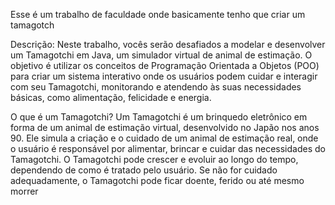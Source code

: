 Esse é um trabalho de faculdade onde basicamente tenho que criar um tamagotch

Descrição:
Neste trabalho, vocês serão desafiados a modelar e desenvolver um Tamagotchi em Java, 
um simulador virtual de animal de estimação. O objetivo é utilizar os conceitos de 
Programação Orientada a Objetos (POO) para criar um sistema interativo onde os usuários 
podem cuidar e interagir com seu Tamagotchi, monitorando e atendendo às suas 
necessidades básicas, como alimentação, felicidade e energia.

O que é um Tamagotchi?
Um Tamagotchi é um brinquedo eletrônico em forma de um animal de estimação virtual, 
desenvolvido no Japão nos anos 90. Ele simula a criação e o cuidado de um animal de 
estimação real, onde o usuário é responsável por alimentar, brincar e cuidar das 
necessidades do Tamagotchi. O Tamagotchi pode crescer e evoluir ao longo do tempo, 
dependendo de como é tratado pelo usuário. Se não for cuidado adequadamente, o 
Tamagotchi pode ficar doente, ferido ou até mesmo morrer